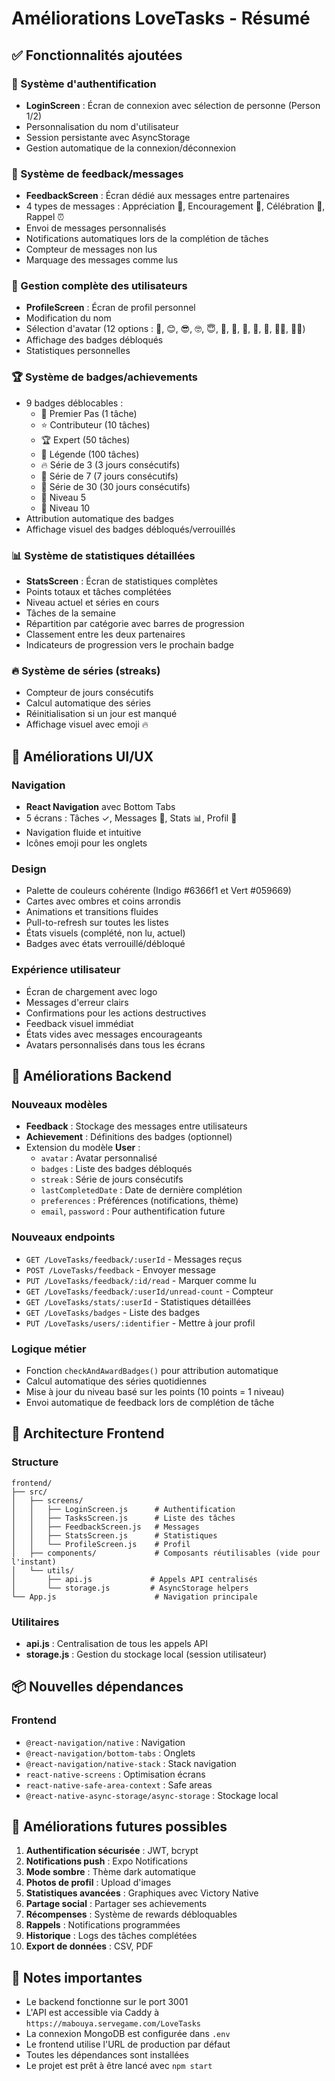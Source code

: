 # Améliorations LoveTasks - Résumé

## ✅ Fonctionnalités ajoutées

### 🔐 Système d'authentification
- **LoginScreen** : Écran de connexion avec sélection de personne (Person 1/2)
- Personnalisation du nom d'utilisateur
- Session persistante avec AsyncStorage
- Gestion automatique de la connexion/déconnexion

### 💌 Système de feedback/messages
- **FeedbackScreen** : Écran dédié aux messages entre partenaires
- 4 types de messages : Appréciation 💖, Encouragement 💪, Célébration 🎉, Rappel ⏰
- Envoi de messages personnalisés
- Notifications automatiques lors de la complétion de tâches
- Compteur de messages non lus
- Marquage des messages comme lus

### 👤 Gestion complète des utilisateurs
- **ProfileScreen** : Écran de profil personnel
- Modification du nom
- Sélection d'avatar (12 options : 👤, 😊, 😎, 🤓, 😇, 🥳, 🤠, 👨, 👩, 🧑, 👨‍💻, 👩‍💻)
- Affichage des badges débloqués
- Statistiques personnelles

### 🏆 Système de badges/achievements
- 9 badges déblocables :
  - 🎯 Premier Pas (1 tâche)
  - ⭐ Contributeur (10 tâches)
  - 🏆 Expert (50 tâches)
  - 👑 Légende (100 tâches)
  - 🔥 Série de 3 (3 jours consécutifs)
  - 💪 Série de 7 (7 jours consécutifs)
  - 🚀 Série de 30 (30 jours consécutifs)
  - 🌟 Niveau 5
  - 💎 Niveau 10
- Attribution automatique des badges
- Affichage visuel des badges débloqués/verrouillés

### 📊 Système de statistiques détaillées
- **StatsScreen** : Écran de statistiques complètes
- Points totaux et tâches complétées
- Niveau actuel et séries en cours
- Tâches de la semaine
- Répartition par catégorie avec barres de progression
- Classement entre les deux partenaires
- Indicateurs de progression vers le prochain badge

### 🔥 Système de séries (streaks)
- Compteur de jours consécutifs
- Calcul automatique des séries
- Réinitialisation si un jour est manqué
- Affichage visuel avec emoji 🔥

## 🎨 Améliorations UI/UX

### Navigation
- **React Navigation** avec Bottom Tabs
- 5 écrans : Tâches ✓, Messages 💌, Stats 📊, Profil 👤
- Navigation fluide et intuitive
- Icônes emoji pour les onglets

### Design
- Palette de couleurs cohérente (Indigo #6366f1 et Vert #059669)
- Cartes avec ombres et coins arrondis
- Animations et transitions fluides
- Pull-to-refresh sur toutes les listes
- États visuels (complété, non lu, actuel)
- Badges avec états verrouillé/débloqué

### Expérience utilisateur
- Écran de chargement avec logo
- Messages d'erreur clairs
- Confirmations pour les actions destructives
- Feedback visuel immédiat
- États vides avec messages encourageants
- Avatars personnalisés dans tous les écrans

## 🔧 Améliorations Backend

### Nouveaux modèles
- **Feedback** : Stockage des messages entre utilisateurs
- **Achievement** : Définitions des badges (optionnel)
- Extension du modèle **User** :
  - `avatar` : Avatar personnalisé
  - `badges` : Liste des badges débloqués
  - `streak` : Série de jours consécutifs
  - `lastCompletedDate` : Date de dernière complétion
  - `preferences` : Préférences (notifications, thème)
  - `email`, `password` : Pour authentification future

### Nouveaux endpoints
- `GET /LoveTasks/feedback/:userId` - Messages reçus
- `POST /LoveTasks/feedback` - Envoyer message
- `PUT /LoveTasks/feedback/:id/read` - Marquer comme lu
- `GET /LoveTasks/feedback/:userId/unread-count` - Compteur
- `GET /LoveTasks/stats/:userId` - Statistiques détaillées
- `GET /LoveTasks/badges` - Liste des badges
- `PUT /LoveTasks/users/:identifier` - Mettre à jour profil

### Logique métier
- Fonction `checkAndAwardBadges()` pour attribution automatique
- Calcul automatique des séries quotidiennes
- Mise à jour du niveau basé sur les points (10 points = 1 niveau)
- Envoi automatique de feedback lors de complétion de tâche

## 📂 Architecture Frontend

### Structure
```
frontend/
├── src/
│   ├── screens/
│   │   ├── LoginScreen.js      # Authentification
│   │   ├── TasksScreen.js      # Liste des tâches
│   │   ├── FeedbackScreen.js   # Messages
│   │   ├── StatsScreen.js      # Statistiques
│   │   └── ProfileScreen.js    # Profil
│   ├── components/             # Composants réutilisables (vide pour l'instant)
│   └── utils/
│       ├── api.js             # Appels API centralisés
│       └── storage.js         # AsyncStorage helpers
└── App.js                      # Navigation principale
```

### Utilitaires
- **api.js** : Centralisation de tous les appels API
- **storage.js** : Gestion du stockage local (session utilisateur)

## 📦 Nouvelles dépendances

### Frontend
- `@react-navigation/native` : Navigation
- `@react-navigation/bottom-tabs` : Onglets
- `@react-navigation/native-stack` : Stack navigation
- `react-native-screens` : Optimisation écrans
- `react-native-safe-area-context` : Safe areas
- `@react-native-async-storage/async-storage` : Stockage local

## 🚀 Améliorations futures possibles

1. **Authentification sécurisée** : JWT, bcrypt
2. **Notifications push** : Expo Notifications
3. **Mode sombre** : Thème dark automatique
4. **Photos de profil** : Upload d'images
5. **Statistiques avancées** : Graphiques avec Victory Native
6. **Partage social** : Partager ses achievements
7. **Récompenses** : Système de rewards débloquables
8. **Rappels** : Notifications programmées
9. **Historique** : Logs des tâches complétées
10. **Export de données** : CSV, PDF

## 📝 Notes importantes

- Le backend fonctionne sur le port 3001
- L'API est accessible via Caddy à `https://mabouya.servegame.com/LoveTasks`
- La connexion MongoDB est configurée dans `.env`
- Le frontend utilise l'URL de production par défaut
- Toutes les dépendances sont installées
- Le projet est prêt à être lancé avec `npm start`
